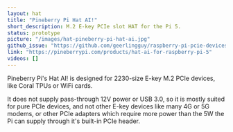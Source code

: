 ```yaml
---
layout: hat
title: "Pineberry Pi Hat AI!"
short_description: M.2 E-key PCIe slot HAT for the Pi 5.
status: prototype
picture: "/images/hat-pineberry-pi-hat-ai.jpg"
github_issue: "https://github.com/geerlingguy/raspberry-pi-pcie-devices/issues/567"
link: "https://pineberrypi.com/products/hat-ai-for-raspberry-pi-5"
videos: []
---
```

Pineberry Pi's Hat AI! is designed for 2230-size E-key M.2 PCIe devices, like Coral TPUs or WiFi cards.

It does not supply pass-through 12V power or USB 3.0, so it is mostly suited for pure PCIe devices, and not other E-key devices like many 4G or 5G modems, or other PCIe adapters which require more power than the 5W the Pi can supply through it's built-in PCIe header.
